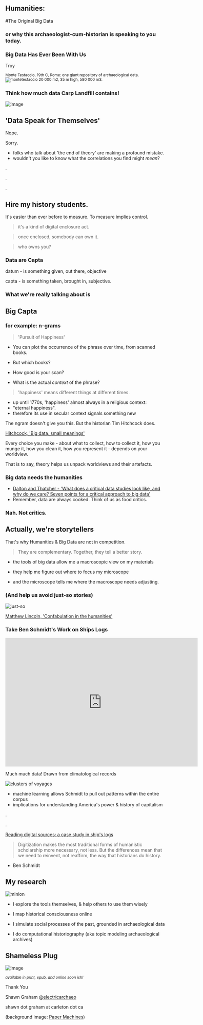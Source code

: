 ## Humanities: 
#The Original Big Data


### or why this archaeologist-cum-historian is speaking to you today.


### Big Data Has Ever Been With Us
Troy
<section data-background="https://dl.dropboxusercontent.com/u/37716296/troy_pba_pottery_tent.jpg">


<small> Monte Testaccio, 19th C, Rome: one giant repository of archaeological data. 
![montetestaccio](https://nulladiessinelinea.files.wordpress.com/2008/05/il-monte-testaccio.jpg)
20 000 m2, 35 m high, 580 000 m3.</small>


### Think how much data Carp Landfill contains!
![image](http://stittsvillecentral.ottawastartinter.netdna-cdn.com/wp-content/uploads/2014/09/20140825_150613-1038x518.jpg)


## 'Data Speak for Themselves'

Nope. 

Sorry.


+ folks who talk about 'the end of theory' are making a profound mistake.
+ wouldn't you like to know what the correlations you find might _mean_?


.

.

.

## Hire my history students.


It's easier than ever before to measure. To measure implies control.
> it's a kind of digital enclosure act.

> once enclosed, somebody can own it.

> who owns you?


### Data are Capta
datum - is something given, out there, objective

capta - is something taken, brought in, subjective.


### What we're really talking about is
## Big Capta


### for example: n-grams
> 'Pursuit of Happiness'

+ You can plot the occurrence of the phrase over time, from scanned books.


+ But which books?
+ How good is your scan?
+ What is the actual _context_ of the phrase?


> 'happiness' means different things at different times.


+ up until 1770s, 'happiness' almost always in a religious context:
+ "eternal happiness".
+ therefore its use in secular context signals something new


The ngram doesn't give you this. But the historian Tim Hitchcock does.

[Hitchcock, 'Big data, small meanings'](http://historyonics.blogspot.co.uk/2014/11/big-data-small-data-and-meaning_9.html)


Every choice you make - about what to collect, how to collect it, how you munge it, how you clean it, how you represent it - depends on your worldview. 

That is to say, theory helps us unpack worldviews and their artefacts.


### Big data needs the humanities

+ [Dalton and Thatcher - 'What does a critical data studies look like, and why do we care? Seven points for a critical approach to big data'](http://societyandspace.com/material/commentaries/craig-dalton-and-jim-thatcher-what-does-a-critical-data-studies-look-like-and-why-do-we-care-seven-points-for-a-critical-approach-to-big-data/)
+ Remember, data are always cooked. Think of us as food critics.
 


### Nah. Not critics. 

## Actually, we're storytellers

That's why Humanities & Big Data are not in competition.


>They are complementary. Together, they tell a better story.


+ the tools of big data allow me a macroscopic view on my materials
+ they help me figure out where to focus my microscope


+ and the microscope tells me where the macroscope needs adjusting.


### (And help us avoid just-so stories)

![just-so](http://cdni.condenast.co.uk/426x639/a_c/38-Just-So-Stories_EL_14nov12_pr_bt.jpg)

[Matthew Lincoln, 'Confabulation in the humanities'](http://matthewlincoln.net/2015/03/21/confabulation-in-the-humanities.html)


### Take Ben Schmidt's Work on Ships Logs

<iframe width="600" height="400" src="https://www.youtube.com/embed/Tn7fQ5mYHPA" frameborder="0" allowfullscreen></iframe>

Much much data! Drawn from climatological records


![clusters of voyages](http://2.bp.blogspot.com/-o_jbGMEgCMM/UHCARb0sJNI/AAAAAAAADjk/beFOdBTt1Gc/s640/Maury+clusters.png)

+ machine learning allows Schmidt to pull out patterns within the entire corpus
+ implications for understanding America's power & history of capitalism

.

.

[Reading digital sources: a case study in ship's logs](http://sappingattention.blogspot.ca/2012/11/reading-digital-sources-case-study-in.html)


> Digitization makes the most traditional forms of humanistic scholarship more necessary, not less. But the differences mean that we need to reinvent, not reaffirm, the way that historians do history. 

- Ben Schmidt


## My research
![minion](https://pbs.twimg.com/profile_images/411694091538165760/WO9XkQZa.jpeg)

+ I explore the tools themselves, & help others to use them wisely


+ I map historical consciousness online
+ I simulate social processes of the past, grounded in archaeological data
+ I do computational historiography (aka topic modeling archaeological archives)


## Shameless Plug
![image](https://ianmilli.files.wordpress.com/2014/12/p981hc_cov_revised.jpg)

<small>_available in print, epub, and online soon ish!_</small>


Thank You

Shawn Graham [@electricarchaeo](http://twitter.com/electricarchaeo)

shawn dot graham at carleton dot ca

(background image: [Paper Machines](http://metalab.harvard.edu/2012/07/paper-machines/))
